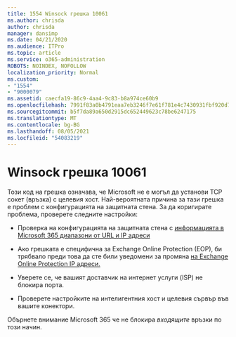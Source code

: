```yaml
---
title: 1554 Winsock грешка 10061
ms.author: chrisda
author: chrisda
manager: dansimp
ms.date: 04/21/2020
ms.audience: ITPro
ms.topic: article
ms.service: o365-administration
ROBOTS: NOINDEX, NOFOLLOW
localization_priority: Normal
ms.custom:
- "1554"
- "9000079"
ms.assetid: caecfa19-86c9-4aa4-9c83-b8a974ce60b9
ms.openlocfilehash: 7991f83a0b4791eaa7eb3246f7e61f781e4c7430931fbf920d7fd9e44c018d13
ms.sourcegitcommit: b5f7da89a650d2915dc652449623c78be6247175
ms.translationtype: MT
ms.contentlocale: bg-BG
ms.lasthandoff: 08/05/2021
ms.locfileid: "54083219"
---
```

# <a name="winsock-error-10061"></a>Winsock грешка 10061

Този код на грешка означава, че Microsoft не е могъл да установи TCP сокет (връзка) с целевия хост. Най-вероятната причина за тази грешка е проблем с конфигурацията на защитната стена. За да коригирате проблема, проверете следните настройки:

- Проверка на конфигурацията на защитната стена с [информацията в Microsoft 365 диапазони от URL и IP адреси](https://docs.microsoft.com/office365/enterprise/urls-and-ip-address-ranges)

- Ако грешката е специфична за Exchange Online Protection (EOP), би трябвало преди това да сте били уведомени за промяна [на Exchange Online Protection IP адреси.](https://docs.microsoft.com/office365/SecurityCompliance/eop/exchange-online-protection-ip-addresses)

- Уверете се, че вашият доставчик на интернет услуги (ISP) не блокира порта.

- Проверете настройките на интелигентния хост и целевия сървър във вашите конектори.

Обърнете внимание Microsoft 365 че не блокира *входящите* връзки по този начин.
